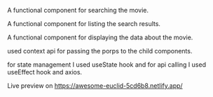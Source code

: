A functional component for searching the movie. 

A functional component for listing the search results.

A functional component for displaying the data about the movie.

used context api for passing the porps to the child components.

for state management I used useState hook and for api calling I used useEffect hook and axios.

Live preview on https://awesome-euclid-5cd6b8.netlify.app/
